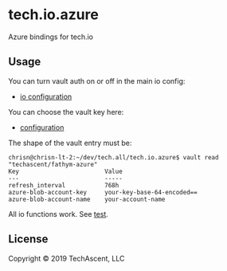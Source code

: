 # tech.io.azure

Azure bindings for tech.io

## Usage

You can turn vault auth on or off in the main io config:

* [io configuration](https://github.com/techascent/tech.io/blob/master/resources/io-config.edn)

You can choose the vault key here:

* [configuration](resources/azure-io-config.edn)


The shape of the vault entry must be:
```console
chrisn@chrisn-lt-2:~/dev/tech.all/tech.io.azure$ vault read "techascent/fathym-azure"
Key                        Value
---                        -----
refresh_interval           768h
azure-blob-account-key     your-key-base-64-encoded==
azure-blob-account-name    your-account-name
```

All io functions work.  See [test](test/tech/io/azure/blob_test.clj).





## License

Copyright © 2019 TechAscent, LLC
